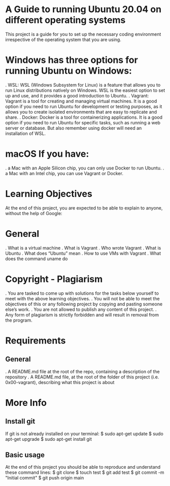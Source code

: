 # A Guide to running Ubuntu 20.04 on different operating systems
This project is a guide for you to set up the necessary coding environment irrespective
of the operating system that you are using.

# Windows has three options for running Ubuntu on Windows:
. WSL: WSL (Windows Subsystem for Linux) is a feature that allows you to run Linux distributions natively on Windows.
WSL is the easiest option to set up and use, and it provides a good introduction to Ubuntu.
. Vagrant: Vagrant is a tool for creating and managing virtual machines. It is a good option if you need to run Ubuntu
for development or testing purposes, as it allows you to create isolated environments that are easy to replicate and share.
. Docker: Docker is a tool for containerizing applications. It is a good option if you need to run Ubuntu for specific tasks,
such as running a web server or database. But also remember using docker will need an installation of WSL.

# macOS If you have:
. a Mac with an Apple Silicon chip, you can only use Docker to run Ubuntu.
. a Mac with an Intel chip, you can use Vagrant or Docker.

# Learning Objectives
At the end of this project, you are expected to be able to explain to anyone, without the help of Google:

# General
. What is a virtual machine
. What is Vagrant
. Who wrote Vagrant
. What is Ubuntu
. What does “Ubuntu” mean
. How to use VMs with Vagrant
. What does the command uname do

# Copyright - Plagiarism
. You are tasked to come up with solutions for the tasks below yourself to meet with the above learning objectives.
. You will not be able to meet the objectives of this or any following project by copying and pasting someone else’s work.
. You are not allowed to publish any content of this project.
. Any form of plagiarism is strictly forbidden and will result in removal from the program.

# Requirements
## General
. A README.md file at the root of the repo, containing a description of the repository
. A README.md file, at the root of the folder of this project (i.e. 0x00-vagrant), describing what this project is about

# More Info
## Install git
If git is not already installed on your terminal:
$ sudo apt-get update
$ sudo apt-get upgrade
$ sudo apt-get install git

## Basic usage
At the end of this project you should be able to reproduce and understand these command lines:
$ git clone <repo>
$ touch test
$ git add test
$ git commit -m "Initial commit"
$ git push origin main
